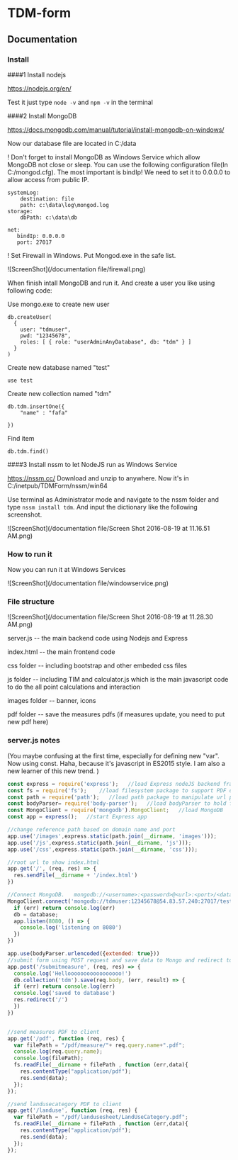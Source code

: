 
# TDM-form

## Documentation
### Install
####1 Install nodejs

https://nodejs.org/en/

Test it just type `node -v` and `npm -v` in the terminal 

####2 Install MongoDB

https://docs.mongodb.com/manual/tutorial/install-mongodb-on-windows/

Now our database file are located in C:/data

! Don't forget to install MongoDB as Windows Service which allow MongoDB not close or sleep. You can use the following configuration file(In C:/mongod.cfg). The most important is bindIp! We need to set it to 0.0.0.0 to allow access from public IP.

```
systemLog:
    destination: file
    path: c:\data\log\mongod.log
storage:
    dbPath: c:\data\db

net:
   bindIp: 0.0.0.0
   port: 27017
```


! Set Firewall in Windows. Put Mongod.exe in the safe list.

![ScreenShot](/documentation file/firewall.png)

When finish intall MongoDB and run it. And create a user you like using following code:

Use mongo.exe to create new user

```
db.createUser(
  {
    user: "tdmuser",
    pwd: "12345678",
    roles: [ { role: "userAdminAnyDatabase", db: "tdm" } ]
  }
)
```

Create new database named "test"

```
use test
```

Create new collection named "tdm"
```
db.tdm.insertOne({
    "name" : "fafa"

})
```

Find item
```
db.tdm.find()
```

####3 Install nssm to let NodeJS run as Windows Service

https://nssm.cc/
Download and unzip to anywhere. Now it's in C:/inetpub/TDMForm/nssm/win64

Use terminal as Administrator mode and navigate to the nssm folder and type `nssm install tdm`. And input the dictionary like the following screenshot.

![ScreenShot](/documentation file/Screen Shot 2016-08-19 at 11.16.51 AM.png)

### How to run it
Now you can run it at Windows Services


![ScreenShot](/documentation file/windowservice.png)


### File structure


![ScreenShot](/documentation file/Screen Shot 2016-08-19 at 11.28.30 AM.png)

server.js -- the main backend code using Nodejs and Express

index.html -- the main frontend code 

css folder -- including bootstrap and other embeded css files

js folder -- including TIM and calculator.js which is the main javascript code to do the all point calculations and interaction

images folder -- banner, icons

pdf folder -- save the measures pdfs (if measures update, you need to put new pdf here)

### server.js notes 

(You maybe confusing at the first time, especially for defining new "var". Now using const. Haha, because it's javascript in ES2015 style. I am also a new learner of this new trend. )


```javascript
const express = require('express');   //load Express nodeJS backend framework
const fs = require('fs');    //load filesystem package to support PDF distribution
const path = require('path');   //load path package to manipulate url path
const bodyParser= require('body-parser');   //load bodyParser to hold form submit service
const MongoClient = require('mongodb').MongoClient;   //load MongoDB 
const app = express();   //start Express app

//change reference path based on domain name and port
app.use('/images',express.static(path.join(__dirname, 'images')));
app.use('/js',express.static(path.join(__dirname, 'js')));
app.use('/css',express.static(path.join(__dirname, 'css')));

//root url to show index.html
app.get('/', (req, res) => {
  res.sendFile(__dirname + '/index.html')
})

//Connect MongoDB.   mongodb://<username>:<password>@<url>:<port>/<databasename>
MongoClient.connect('mongodb://tdmuser:12345678@54.83.57.240:27017/test', (err, database) => {
  if (err) return console.log(err)
  db = database;
  app.listen(8080, () => {
    console.log('listening on 8080')
  })
})

app.use(bodyParser.urlencoded({extended: true}))
//submit form using POST request and save data to Mongo and redirect to root url
app.post('/submitmeasure', (req, res) => {
  console.log('Hellooooooooooooooooo!')
  db.collection('tdm').save(req.body, (err, result) => {
  if (err) return console.log(err)
  console.log('saved to database')
  res.redirect('/')
  })
})


//send measures PDF to client
app.get('/pdf', function (req, res) {
  var filePath = "/pdf/measure/"+ req.query.name+".pdf";
  console.log(req.query.name);
  console.log(filePath);
  fs.readFile(__dirname + filePath , function (err,data){
    res.contentType("application/pdf");
    res.send(data);
  });
});

//send landusecategory PDF to client
app.get('/landuse', function (req, res) {
  var filePath = "/pdf/landusesheet/LandUseCategory.pdf";
  fs.readFile(__dirname + filePath , function (err,data){
    res.contentType("application/pdf");
    res.send(data);
  });
});


```


